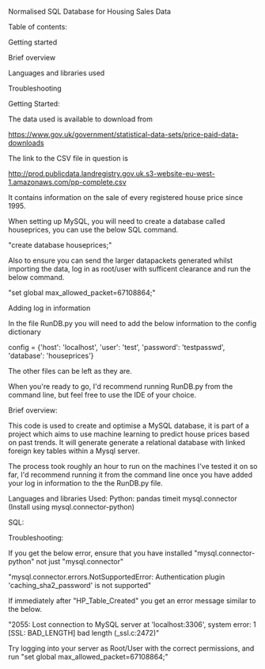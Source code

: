 Normalised SQL Database for Housing Sales Data

Table of contents:

Getting started

Brief overview

Languages and libraries used

Troubleshooting




Getting Started:

The data used is available to download from 

https://www.gov.uk/government/statistical-data-sets/price-paid-data-downloads

The link to the CSV file in question is 

http://prod.publicdata.landregistry.gov.uk.s3-website-eu-west-1.amazonaws.com/pp-complete.csv

It contains information on the sale of every registered house price since 1995.

When setting up MySQL, you will need to create a database called houseprices, you can use the below SQL command.

"create database houseprices;"

Also to ensure you can send the larger datapackets generated whilst importing the data, log in as 
root/user with sufficent clearance and run the below command.

"set global max_allowed_packet=67108864;"

Adding log in information

In the file RunDB.py you will need to add the below information to the config dictionary

config = {'host': 'localhost', 'user': 'test',
          'password': 'testpasswd', 'database': 'houseprices'}

The other files can be left as they are.

When you're ready to go, I'd recommend running RunDB.py from the command line, but feel free to use the IDE of your choice.


Brief overview:

This code is used to create and optimise a MySQL database, it is part of a project which aims to use machine learning to 
predict house prices based on past trends. It will generate generate a relational database with linked foreign key tables
within a Mysql server.

The process took roughly an hour to run on the machines I've tested it on so far, I'd recommend running it from the 
command line once you have added your log in information to the the RunDB.py file.



Languages and libraries Used:
Python:
    pandas
    timeit
    mysql.connector (Install using mysql.connector-python)

SQL:




Troubleshooting:

If you get the below error, ensure that you have installed "mysql.connector-python" not just "mysql.connector"

"mysql.connector.errors.NotSupportedError: Authentication plugin 'caching_sha2_password' is not supported"

If immediately after "HP_Table_Created"  you get an error message similar to the below.

"2055: Lost connection to MySQL server at 'localhost:3306', system error: 1 [SSL: BAD_LENGTH] bad length (_ssl.c:2472)"

Try logging into your server as Root/User with the correct permissions, and run "set global max_allowed_packet=67108864;"

